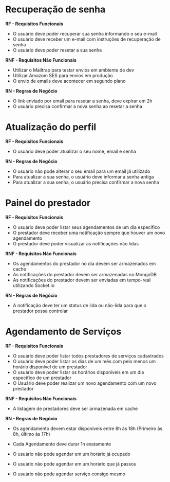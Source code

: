 # Recuperação de senha

**RF - Requisitos Funcionais**

 - O usuário deve poder recuperar sua senha informando o seu e-mail
 - O usuário deve receber um e-mail com instruções de recuperação de senha
 - O usuário deve poder resetar a sua senha

**RNF - Requisitos Não Funcionais**

- Utilizar o Mailtrap para testar envios em ambiente de dev
- Utilizar Amazom SES para envios em produção
- O envio de emails deve acontecer em segundo plano

**RN - Regras de Negócio**

- O link enviado por email para resetar a senha, deve expirar em 2h
- O usuário precisa confirmar a nova senha ao resetar a senha

# Atualização do perfil

**RF - Requisitos Funcionais**

- O usuário deve poder atualizar o seu nome, email e senha

**RN - Regras de Negócio**

- O usuário não pode alterar o seu email para um email já utilizado
- Para atualizar a sua senha, o usuário deve informar a senha antiga
- Para atualizar a sua senha, o usuário precisa confirmar a nova senha


# Painel do prestador

**RF - Requisitos Funcionais**

- O usuário deve poder listar seus agendamentos de um dia específico
- O prestador deve receber uma notificação sempre que houver um novo agendamento
- O prestador deve poder visualizar as notificações não lidas

**RNF - Requisitos Não Funcionais**

- Os agendamentos do prestador no dia devem ser armazenados em cache
- As notificações do prestador devem ser armazenadas no MongoDB
- As notificações do prestador devem ser enviadas em tempo-real utilizando Socket.io

**RN - Regras de Negócio**

- A notificação deve ter um status de lida ou não-lida para que o prestador possa controlar

# Agendamento de Serviços

**RF - Requisitos Funcionais**

- O usuário deve poder listar todos prestadores de serviços cadastrados
- O usuário deve poder listar os dias de um mês com pelo menos um horário disponível de um prestador
- O usuário deve poder listar os horários disponíveis em um dia específico de um prestador
- O Usuário deve poder realizar um novo agendamento com um novo prestador

**RNF - Requisitos Não Funcionais**

- A listagem de prestadores deve ser armazenada em cache

**RN - Regras de Negócio**

- Os agendamento devem estar disponíveis entre 8h às 18h (Primeiro às 8h, último às 17h)

- Cada Agendamento deve durar 1h exatamente
- O usuário não pode agendar em um horário já ocupado
- O usuário não pode agendar em um horário que já passou
- O usuário não pode agendar serviço consigo mesmo
